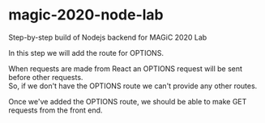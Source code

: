 # magic-2020-node-lab
Step-by-step build of Nodejs backend for MAGiC 2020 Lab

In this step we will add the route for OPTIONS.

When requests are made from React an OPTIONS request will be sent before other requests.  
So, if we don't have the OPTIONS route we can't provide any other routes.

Once we've added the OPTIONS route, we should be able to make GET requests from the front end.
